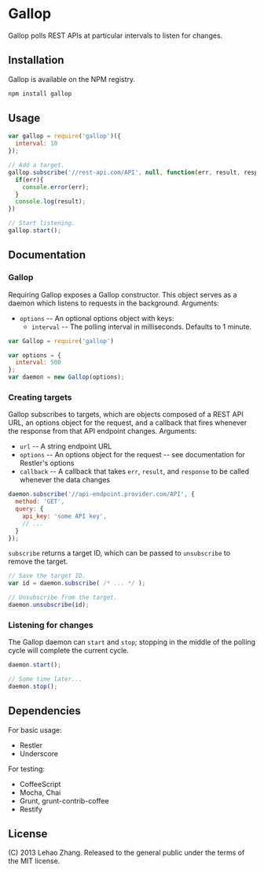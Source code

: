 # Gallop

Gallop polls REST APIs at particular intervals to listen for changes.

## Installation
Gallop is available on the NPM registry.
```bash
npm install gallop
```

## Usage
```javascript
var gallop = require('gallop')({
  interval: 10
});

// Add a target.
gallop.subscribe('//rest-api.com/API', null, function(err, result, response){
  if(err){
    console.error(err);
  }
  console.log(result);
})

// Start listening.
gallop.start();
```

## Documentation
### Gallop
Requiring Gallop exposes a Gallop constructor. This object serves as a daemon which listens to requests in the background.
Arguments:

* `options` -- An optional options object with keys:
  * `interval` -- The polling interval in milliseconds. Defaults to 1 minute.

```javascript
var Gallop = require('gallop')

var options = {
  interval: 500
};
var daemon = new Gallop(options);
```

### Creating targets
Gallop subscribes to targets, which are objects composed of a REST API URL, an options object for the request, and a callback that fires whenever the response from that API endpoint changes.
Arguments:

* `url` -- A string endpoint URL
* `options` -- An options object for the request -- see documentation for Restler's options
* `callback` -- A callback that takes `err`, `result`, and `response` to be called whenever the data changes

```javascript
daemon.subscribe('//api-endpoint.provider.com/API', {
  method: 'GET',
  query: {
    api_key: 'some API key',
    // ...
  }
});
```

`subscribe` returns a target ID, which can be passed to `unsubscribe` to remove the target.

```javascript
// Save the target ID.
var id = daemon.subscribe( /* ... */ );

// Unsubscribe from the target.
daemon.unsubscribe(id);
```

### Listening for changes
The Gallop daemon can `start` and `stop`; stopping in the middle of the polling cycle will complete the current cycle.

```javascript
daemon.start();

// Some time later...
daemon.stop();
```

## Dependencies
For basic usage:

* Restler
* Underscore

For testing:

* CoffeeScript
* Mocha, Chai
* Grunt, grunt-contrib-coffee
* Restify

## License
(C) 2013 Lehao Zhang. Released to the general public under the terms of the MIT license.
